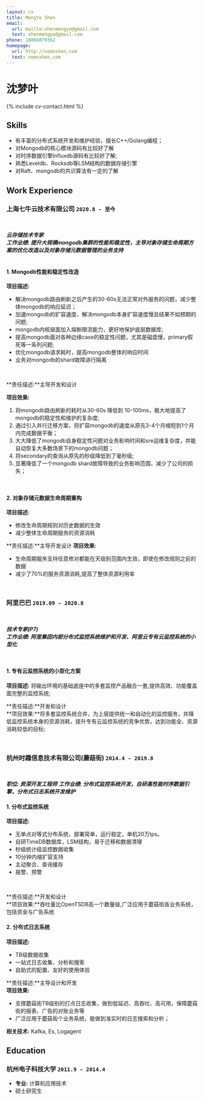 ```yaml
---
layout: cv
title: MengYe Shen
email:
  url: mailto:shenmengye@gmail.com
  text: shenmengye@gmail.com
phone: 18868879362
homepage:
  url: http://nomoshen.com
  text: nomoshen.com
---
```


# **沈**梦叶

<!--
include contact information from the front matter
Supported arguments:

    - homepage: url, text
        - phone
        - email
            -->

{% include cv-contact.html %}

## Skills

* 有丰富的分布式系统开发和维护经验，擅长C++/Golang编程；
* 对Mongodb的核心模块源码有比较好了解
* 对时序数据引擎Influxdb源码有比较好了解;
* 熟悉Leveldb、Rocksdb等LSM结构的数据存储引擎
* 对Raft、mongodb的共识算法有一定的了解

## Work Experience
### **上海七牛云技术有限公司** `2020.8 - 至今`

<br>

_**云存储技术专家**_<br>
_**工作业绩:  提升大规模mongodb集群的性能和稳定性，主导对象存储生命周期方案的优化改造以及对象存储元数据管理的业务支持**_<br>
<br>

#### 1. Mongodb性能和稳定性改造

**项目描述:** 

* 解决mongodb路由刷新之后产生的30-60s无法正常对外服务的问题，减少整体mongodb的响应延迟；
* 加速mongodb的扩容速度，解决mongodb本身扩容速度慢且结果不如预期的问题;
* mongodb内核层面加入熔断限流能力，更好地保护底层数据库;
* 提高mongodb面对各种边缘case的稳定性问题，尤其是磁盘慢，primary假死等一系列问题;
* 优化mongodb请求耗时，提高mongodb整体的响应时间
* 业务对mongodb的shard故障进行隔离

<br>

**责任描述:**主导开发和设计

**项目效果:**

1. 将mongodb路由刷新的耗时从30-60s 降低到 10-100ms，极大地提高了mongodb的稳定性和维护的复杂度;
2. 通过引入并行迁移方案，将扩容mongodb的速度从原先3-4个月缩短到1个月内完成数据平衡；
3. 大大降低了mongodb自身稳定性问题对业务影响时间和sre运维复杂度，并能自动恢复大多数场景下的mongodb问题；
4. 将secondary的查询从原先的秒级降低到了毫秒级;
5. 显著降低了一个mongodb shard故障导致的业务影响范围，减少了公司的损失；

<br>

#### 2. 对象存储元数据生命周期重构

**项目描述:** 

* 修改生命周期规则对历史数据的生效
* 减少整体生命周期服务的资源消耗

**责任描述:**主导开发设计
**项目效果:**

* 生命周期服务支持任意修对都能在天级别范围内生效，即使在修改规则之前的数据
* 减少了70%的服务资源消耗,提高了整体资源利用率

<br>

### **阿里巴巴** `2019.09 - 2020.8`
<br>

_**技术专家(P7)**_<br>
_**工作业绩: 阿里集团内部分布式监控系统维护和开发、阿里云专有云监控系统的小型化**_<br>

<br>

#### 1. 专有云监控系统的小型化方案

**项目描述:** 将输出环境的基础底座中的多套监控产品融合⼀套,提供⾼效、功能覆盖⾯完整的监控系统;

**责任描述:**开发和设计<br>
**项目效果:**将多套监控系统合并，为上层提供统一和自动化的监控服务，并降低监控系统本身的资源消耗，提升专有云监控系统的竞争优势，达到功能全、资源消耗较低的目标;

<br>

### **杭州时趣信息技术有限公司(蘑菇街)** `2014.4 - 2019.8`
<br>

_**职位: 资深开发工程师**_
_**工作业绩: 分布式监控系统开发，自研高性能时序数据引擎，分布式日志系统开发维护**_
<br>

#### 1. 分布式监控系统

**项目描述:** 

* 无单点对等式分布系统，部署简单，运行稳定，单机20万tps。
* 自研TimeDB数据库，LSM结构，易于迁移和数据清理
* 秒级统计级监控数据收集
* 10分钟内缩扩容支持
* 主动聚合、查询缓存
* 报警、预警

<br>

**责任描述:**开发和设计<br>
**项目效果:**吞吐量比OpenTSDB高一个数量级,广泛应用于蘑菇街各业务系统，包括资金与广告系统
<br>

#### 2. 分布式日志系统

**项目描述:**

* TB级数据收集
* 一站式日志收集、分析和搜索
* 自助式的配置、友好的使用体验

**责任描述:**主导设计和开发<br>
**项目效果:**

* 支撑蘑菇街TB级别的打点日志收集，做到低延迟、高吞吐、高可用，保障蘑菇街的报表、广告的对账业务等
* 广泛应用于蘑菇街个业务系统，能做到准实时的日志搜索和分析；

**相关技术:** Kafka, Es, Logagent

## Education

### **杭州电子科技大学** `2011.9 - 2014.4`

- **专业:** 计算机应用技术
- 硕士研究生

<!-- ### Footer

Last updated: May 2023 -->
